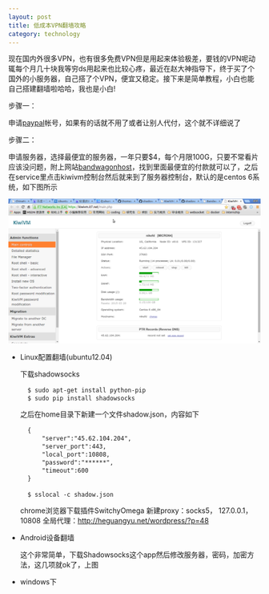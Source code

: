 ```yaml
---
layout: post
title: 低成本VPN翻墙攻略
category: technology
---
```


现在国内外很多VPN，也有很多免费VPN但是用起来体验极差，要钱的VPN呢动辄每个月几十块我等穷ds用起来也比较心疼，最近在赵大神指导下，终于买了个国外的小服务器，自己搭了个VPN，便宜又稳定。接下来是简单教程，小白也能自己搭建翻墙啦哈哈，我也是小白!


步骤一：

申请[paypal][1]帐号，如果有的话就不用了或者让别人代付，这个就不详细说了

步骤二：

申请服务器，选择最便宜的服务器，一年只要$4，每个月限100G，只要不常看片应该没问题，附上网站[bandwagonhost][2]，找到里面最便宜的付款就可以了，之后在service里点击kiwivm控制台然后就来到了服务器控制台，默认的是centos 6系统，如下图所示

![Alt panel][panel]

- Linux配置翻墙(ubuntu12.04)
	
    下载shadowsocks

		$ sudo apt-get install python-pip
		$ sudo pip install shadowsocks

	之后在home目录下新建一个文件shadow.json，内容如下

		{
			"server":"45.62.104.204",
			"server_port":443,
    		"local_port":10808,
    		"password":"******",
    		"timeout":600
		}

    	$ sslocal -c shadow.json

	chrome浏览器下载插件SwitchyOmega
    新建proxy：socks5， 127.0.0.1， 10808
    全局代理：http://heguangyu.net/wordpress/?p=48

- Android设备翻墙
	
    这个非常简单，下载Shadowsocks这个app然后修改服务器，密码，加密方法，这几项就ok了，上图

- windows下



[1]: https://www.paypal.com
[2]: https://bandwagonhost.com/cart.php
[panel]: /image/vpn/control-panel.png